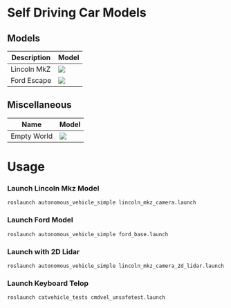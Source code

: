 # Self Driving Car Models


## Models

| Description | Model                          |
| ----------- | ------------------------------ |
| Lincoln MkZ   | ![](https://user-images.githubusercontent.com/58532023/179359099-c065fcc0-4d35-4003-8ae7-0fded12bd0a4.png) |
| Ford Escape   | ![](https://user-images.githubusercontent.com/58532023/180735392-8c089ad3-5efc-4332-8563-4cbbb530c10f.png) |


## Miscellaneous

| Name             		| Model                                  |
| --------------------- | -------------------------------------- |
| Empty World | ![](https://github.com/JdeRobot/CustomRobots/blob/noetic-devel/roomba_robot/imgs/ground_plane.png)    		 |


# Usage

### Launch Lincoln Mkz Model

```roslaunch autonomous_vehicle_simple lincoln_mkz_camera.launch```

### Launch Ford Model

```roslaunch autonomous_vehicle_simple ford_base.launch```

### Launch with 2D Lidar

```roslaunch autonomous_vehicle_simple lincoln_mkz_camera_2d_lidar.launch```

### Launch Keyboard Telop

```roslaunch catvehicle_tests cmdvel_unsafetest.launch```
